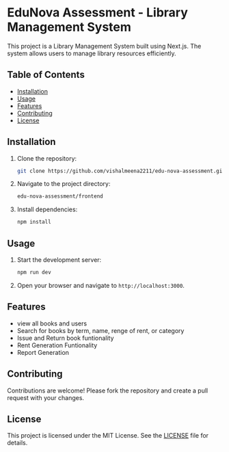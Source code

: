 # EduNova Assessment - Library Management System

This project is a Library Management System built using Next.js. The system allows users to manage library resources efficiently.

## Table of Contents
- [Installation](#installation)
- [Usage](#usage)
- [Features](#features)
- [Contributing](#contributing)
- [License](#license)

## Installation

1. Clone the repository:
    ```bash
    git clone https://github.com/vishalmeena2211/edu-nova-assessment.git
    ```
2. Navigate to the project directory:
    ```bash
    edu-nova-assessment/frontend
    ```
3. Install dependencies:
    ```bash
    npm install
    ```

## Usage

1. Start the development server:
    ```bash
    npm run dev
    ```
2. Open your browser and navigate to `http://localhost:3000`.

## Features

- view all books and users
- Search for books by term, name, renge of rent, or category
- Issue and Return book funtionality
- Rent Generation Funtionality
- Report Generation

## Contributing

Contributions are welcome! Please fork the repository and create a pull request with your changes.

## License

This project is licensed under the MIT License. See the [LICENSE](LICENSE) file for details.
